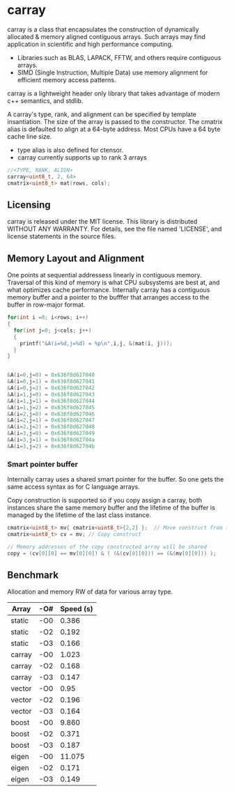 # carray
carray is a class that encapsulates the construction of dynamically allocated & memory aligned contiguous arrays. Such arrays may find application in scientific and high performance computing. 

- Libraries such as BLAS, LAPACK, FFTW, and others require contiguous arrays.
- SIMD (Single Instruction, Multiple Data) use memory alignment for efficient memory access patterns.

carray is a lightweight header only library that takes advantage of modern c++ semantics, and stdlib.

A carray's type, rank, and alignment can be specified by template insantiation. The size of the array is passed to the constructor. 
The cmatrix alias is defaulted to align at a 64-byte address. Most CPUs have a 64 byte cache line size.

- type alias is also defined for ctensor.
- carray currently supports up to rank 3 arrays

``` c++
//<TYPE, RANK, ALIGN>
carray<uint8_t, 2, 64>
cmatrix<uint8_t> mat(rows, cols);

```
## Licensing
 carray is released under the MIT license. This library is distributed WITHOUT ANY WARRANTY. For details, see the file named 'LICENSE', and license statements in the source files.
 
## Memory Layout and Alignment

One points at sequential addressess linearly in contiguous memory. Traversal of this kind of memory is what CPU subsystems are best at, and what optimizes cache performance.
Internally carray has a contiguous memory buffer and a pointer to the bufffer that arranges access to the buffer in row-major format.

``` C++
for(int i =0; i<rows; i++)
{
  for(int j=0; j<cols; j++)
  {
    printf("&A(i=%d,j=%d) = %p\n",i,j, &(mat(i, j)));
  }
}


&A(i=0,j=0) = 0x636f8d627040
&A(i=0,j=1) = 0x636f8d627041
&A(i=0,j=2) = 0x636f8d627042
&A(i=1,j=0) = 0x636f8d627043
&A(i=1,j=1) = 0x636f8d627044
&A(i=1,j=2) = 0x636f8d627045
&A(i=2,j=0) = 0x636f8d627046
&A(i=2,j=1) = 0x636f8d627047
&A(i=2,j=2) = 0x636f8d627048
&A(i=3,j=0) = 0x636f8d627049
&A(i=3,j=1) = 0x636f8d62704a
&A(i=3,j=2) = 0x636f8d62704b
```
### Smart pointer buffer
Internally carray uses a shared smart pointer for the buffer. So one gets the same access syntax as for C language arrays. 

Copy construction is supported so if you copy assign a carray, both instances share the same memory buffer and the lifetime of the buffer is managed by the lifetime of the last class instance. 

```C++
cmatrix<uint8_t> mv{ cmatrix<uint8_t>{2,2} };  // Move construct from temporary	
cmatrix<uint8_t> cv = mv; // Copy construct 

// Memory addresses of the copy constructed array will be shared 
copy = (cv[0][0] == mv[0][0]) & ( (&(cv[0][0])) == (&(mv[0][0])) );
```

## Benchmark
Allocation and memory RW of data for various array type.

| Array     | -O# |  Speed (s) |
|-----------|-----|------------|
| static    | -O0 | 0.386      |
| static    | -O2 | 0.192      |
| static    | -O3 | 0.166      |
| carray    | -O0 | 1.023      |
| carray    | -O2 | 0.168      |
| carray    | -O3 | 0.147      |
| vector    | -O0 | 0.95       |
| vector    | -O2 | 0.196      |
| vector    | -O3 | 0.164      |
| boost     | -O0 | 9.860      |
| boost     | -O2 | 0.371      |
| boost     | -O3 | 0.187      |
| eigen     | -O0 | 11.075     |
| eigen     | -O2 | 0.171      |
| eigen     | -O3 | 0.149      |


